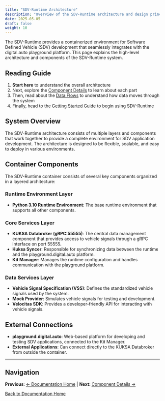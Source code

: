 ```yaml
---
title: "SDV-Runtime Architecture"
description: "Overview of the SDV-Runtime architecture and design principles"
date: 2025-05-05
draft: false
weight: 10
---
```


The SDV-Runtime provides a containerized environment for Software Defined Vehicle (SDV) development that seamlessly integrates with the digital.auto playground platform. This page explains the high-level architecture and components of the SDV-Runtime system.

## Reading Guide

1. **Start here** to understand the overall architecture
2. Next, explore the [Component Details](./components/) to learn about each part
3. Then, read about the [Data Flows](./data-flows/) to understand how data moves through the system
4. Finally, head to the [Getting Started Guide](../getting-started/) to begin using SDV-Runtime

## System Overview

The SDV-Runtime architecture consists of multiple layers and components that work together to provide a complete environment for SDV application development. The architecture is designed to be flexible, scalable, and easy to deploy in various environments.

## Container Components

The SDV-Runtime container consists of several key components organized in a layered architecture:

### Runtime Environment Layer

- **Python 3.10 Runtime Environment**: The base runtime environment that supports all other components.

### Core Services Layer

- **KUKSA Databroker (gRPC:55555)**: The central data management component that provides access to vehicle signals through a gRPC interface on port 55555.
- **Kuksa Syncer**: Responsible for synchronizing data between the runtime and the playground.digital.auto platform.
- **Kit Manager**: Manages the runtime configuration and handles communication with the playground platform.

### Data Services Layer

- **Vehicle Signal Specification (VSS)**: Defines the standardized vehicle signals used by the system.
- **Mock Provider**: Simulates vehicle signals for testing and development.
- **Velocitas SDK**: Provides a developer-friendly API for interacting with vehicle signals.

## External Connections

- **playground.digital.auto**: Web-based platform for developing and testing SDV applications, connected to the Kit Manager.
- **External Applications**: Can connect directly to the KUKSA Databroker from outside the container.

---

## Navigation

**Previous**: [← Documentation Home](/) | **Next**: [Component Details →](./components/)

[Back to Documentation Home](/)

